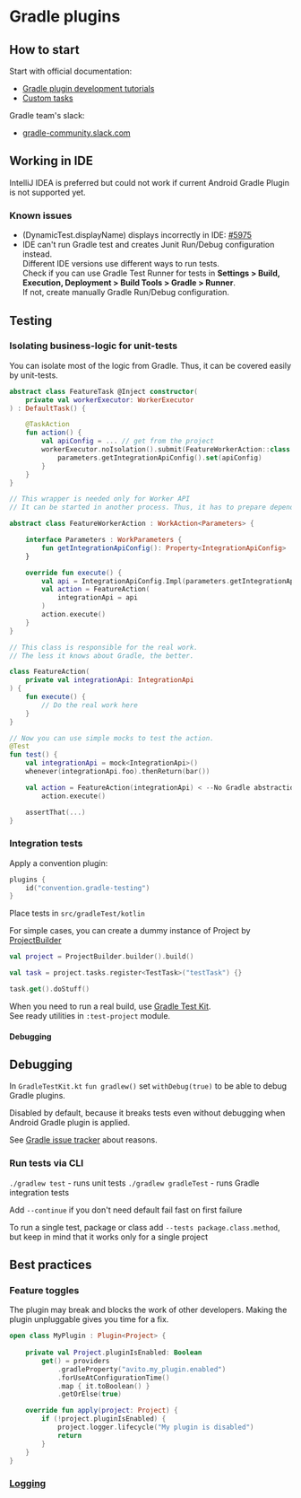 # Gradle plugins

## How to start

Start with official documentation:

- [Gradle plugin development tutorials](https://gradle.org/guides/?q=Plugin%20Development)
- [Custom tasks](https://docs.gradle.org/current/userguide/custom_tasks.html)

Gradle team's slack:

- [gradle-community.slack.com](https://gradle-community.slack.com)

## Working in IDE

IntelliJ IDEA is preferred but could not work if current Android Gradle Plugin is not supported yet.

### Known issues

- (DynamicTest.displayName) displays incorrectly in IDE: [#5975](https://github.com/gradle/gradle/issues/5975)
- IDE can't run Gradle test and creates Junit Run/Debug configuration instead.  
  Different IDE versions use different ways to run tests.  
  Check if you can use Gradle Test Runner for tests in **Settings > Build, Execution, Deployment > Build Tools > Gradle > Runner**.  
  If not, create manually Gradle Run/Debug configuration.

## Testing

### Isolating business-logic for unit-tests

You can isolate most of the logic from Gradle. Thus, it can be covered easily by unit-tests.

```kotlin
abstract class FeatureTask @Inject constructor(
    private val workerExecutor: WorkerExecutor
) : DefaultTask() {

    @TaskAction
    fun action() {
        val apiConfig = ... // get from the project
        workerExecutor.noIsolation().submit(FeatureWorkerAction::class.java) { parameters ->
            parameters.getIntegrationApiConfig().set(apiConfig)
        }
    }
}

// This wrapper is needed only for Worker API
// It can be started in another process. Thus, it has to prepare dependencies for the real work.

abstract class FeatureWorkerAction : WorkAction<Parameters> {

    interface Parameters : WorkParameters {
        fun getIntegrationApiConfig(): Property<IntegrationApiConfig>
    }

    override fun execute() {
        val api = IntegrationApiConfig.Impl(parameters.getIntegrationApiConfig().get())
        val action = FeatureAction(
            integrationApi = api
        )
        action.execute()
    }
}

// This class is responsible for the real work.
// The less it knows about Gradle, the better.

class FeatureAction(
    private val integrationApi: IntegrationApi
) {
    fun execute() {
        // Do the real work here
    }
}

// Now you can use simple mocks to test the action.
@Test
fun test() {
    val integrationApi = mock<IntegrationApi>()
    whenever(integrationApi.foo).thenReturn(bar())

    val action = FeatureAction(integrationApi) < --No Gradle abstractions here
        action.execute()

    assertThat(...)
}
```

### Integration tests

Apply a convention plugin:

```kotlin
plugins {
    id("convention.gradle-testing")
}
```

Place tests in `src/gradleTest/kotlin`

For simple cases, you can create a dummy instance of Project
by [ProjectBuilder](https://docs.gradle.org/current/javadoc/org/gradle/testfixtures/ProjectBuilder.html)

```kotlin
val project = ProjectBuilder.builder().build()

val task = project.tasks.register<TestTask>("testTask") {}

task.get().doStuff()
```

When you need to run a real build, use [Gradle Test Kit](https://docs.gradle.org/current/userguide/test_kit.html).  
See ready utilities in `:test-project` module.

#### Debugging

## Debugging

In `GradleTestKit.kt` `fun gradlew()` set `withDebug(true)` to be able to debug Gradle plugins. 

Disabled by default, because it breaks tests even without debugging when Android Gradle plugin is applied.

See [Gradle issue tracker](https://github.com/gradle/gradle/issues?utf8=%E2%9C%93&q=is%3Aissue+is%3Aopen+withDebug) about reasons.

### Run tests via CLI

`./gradlew test` - runs unit tests
`./gradlew gradleTest` - runs Gradle integration tests

Add `--continue` if you don't need default fail fast on first failure

To run a single test, package or class add `--tests package.class.method`, but keep in mind that it works only for a
single project

## Best practices

### Feature toggles

The plugin may break and blocks the work of other developers. Making the plugin unpluggable gives you time for a fix.

```kotlin
open class MyPlugin : Plugin<Project> {
    
    private val Project.pluginIsEnabled: Boolean
        get() = providers
            .gradleProperty("avito.my_plugin.enabled")
            .forUseAtConfigurationTime()
            .map { it.toBoolean() }
            .getOrElse(true)

    override fun apply(project: Project) {
        if (!project.pluginIsEnabled) {
            project.logger.lifecycle("My plugin is disabled")
            return
        }
    }
}
```

### [Logging](Logging.md)

